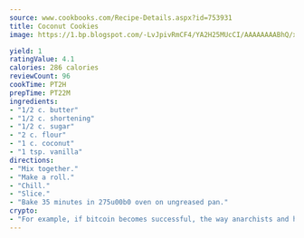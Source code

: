 ```yaml
---
source: www.cookbooks.com/Recipe-Details.aspx?id=753931
title: Coconut Cookies
image: https://1.bp.blogspot.com/-LvJpivRmCF4/YA2H25MUcCI/AAAAAAAABhQ/xgndXuMf7Zopp5S4RExCblnSp5YGujfSQCLcBGAsYHQ/s320/8.png

yield: 1
ratingValue: 4.1
calories: 286 calories
reviewCount: 96
cookTime: PT2H
prepTime: PT22M
ingredients:
- "1/2 c. butter"
- "1/2 c. shortening"
- "1/2 c. sugar"
- "2 c. flour"
- "1 c. coconut"
- "1 tsp. vanilla"
directions:
- "Mix together."
- "Make a roll."
- "Chill."
- "Slice."
- "Bake 35 minutes in 275u00b0 oven on ungreased pan."
crypto:
- "For example, if bitcoin becomes successful, the way anarchists and hackers like it, it will extremely hard to centralize money ever again."
---
```

